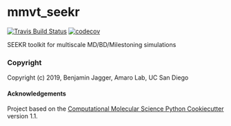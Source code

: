 mmvt_seekr
==============================
[//]: # (Badges)
[![Travis Build Status](https://travis-ci.org/REPLACE_WITH_OWNER_ACCOUNT/mmvt_seekr.png)](https://travis-ci.org/REPLACE_WITH_OWNER_ACCOUNT/mmvt_seekr)
[![codecov](https://codecov.io/gh/REPLACE_WITH_OWNER_ACCOUNT/mmvt_seekr/branch/master/graph/badge.svg)](https://codecov.io/gh/REPLACE_WITH_OWNER_ACCOUNT/mmvt_seekr/branch/master)

SEEKR toolkit for multiscale MD/BD/Milestoning simulations

### Copyright

Copyright (c) 2019, Benjamin Jagger, Amaro Lab, UC San Diego


#### Acknowledgements
 
Project based on the 
[Computational Molecular Science Python Cookiecutter](https://github.com/molssi/cookiecutter-cms) version 1.1.
